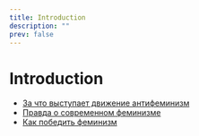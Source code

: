 ```yaml
---
title: Introduction
description: ""
prev: false
---
```

# Introduction

- [За что выступает движение антифеминизм](./what-the-antifeminism-movement-stands-for)
- [Правда о современном феминизме](./the-truth-about-modern-feminism)
- [Как победить феминизм](./how-to-defeat-feminism)
